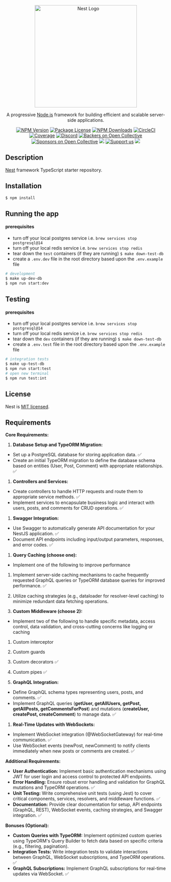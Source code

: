 <p align="center">
  <a href="http://nestjs.com/" target="blank"><img src="https://nestjs.com/img/logo_text.svg" width="320" alt="Nest Logo" /></a>
</p>

[circleci-image]: https://img.shields.io/circleci/build/github/nestjs/nest/master?token=abc123def456
[circleci-url]: https://circleci.com/gh/nestjs/nest

  <p align="center">A progressive <a href="http://nodejs.org" target="_blank">Node.js</a> framework for building efficient and scalable server-side applications.</p>
    <p align="center">
<a href="https://www.npmjs.com/~nestjscore" target="_blank"><img src="https://img.shields.io/npm/v/@nestjs/core.svg" alt="NPM Version" /></a>
<a href="https://www.npmjs.com/~nestjscore" target="_blank"><img src="https://img.shields.io/npm/l/@nestjs/core.svg" alt="Package License" /></a>
<a href="https://www.npmjs.com/~nestjscore" target="_blank"><img src="https://img.shields.io/npm/dm/@nestjs/common.svg" alt="NPM Downloads" /></a>
<a href="https://circleci.com/gh/nestjs/nest" target="_blank"><img src="https://img.shields.io/circleci/build/github/nestjs/nest/master" alt="CircleCI" /></a>
<a href="https://coveralls.io/github/nestjs/nest?branch=master" target="_blank"><img src="https://coveralls.io/repos/github/nestjs/nest/badge.svg?branch=master#9" alt="Coverage" /></a>
<a href="https://discord.gg/G7Qnnhy" target="_blank"><img src="https://img.shields.io/badge/discord-online-brightgreen.svg" alt="Discord"/></a>
<a href="https://opencollective.com/nest#backer" target="_blank"><img src="https://opencollective.com/nest/backers/badge.svg" alt="Backers on Open Collective" /></a>
<a href="https://opencollective.com/nest#sponsor" target="_blank"><img src="https://opencollective.com/nest/sponsors/badge.svg" alt="Sponsors on Open Collective" /></a>
  <a href="https://paypal.me/kamilmysliwiec" target="_blank"><img src="https://img.shields.io/badge/Donate-PayPal-ff3f59.svg"/></a>
    <a href="https://opencollective.com/nest#sponsor"  target="_blank"><img src="https://img.shields.io/badge/Support%20us-Open%20Collective-41B883.svg" alt="Support us"></a>
  <a href="https://twitter.com/nestframework" target="_blank"><img src="https://img.shields.io/twitter/follow/nestframework.svg?style=social&label=Follow"></a>
</p>
  <!--[![Backers on Open Collective](https://opencollective.com/nest/backers/badge.svg)](https://opencollective.com/nest#backer)
  [![Sponsors on Open Collective](https://opencollective.com/nest/sponsors/badge.svg)](https://opencollective.com/nest#sponsor)-->

## Description

[Nest](https://github.com/nestjs/nest) framework TypeScript starter repository.

## Installation

```bash
$ npm install
```

## Running the app
#### prerequisites 
- turn off your local postgres service i.e. `brew services stop postgresql@14`
- turn off your local redis service i.e. `brew services stop redis`
- tear down the `test` containers (if they are running) `$ make down-test-db`
- create a `.env.dev` file in the root directory based upon the `.env.example` file
 
```bash
# development
$ make up-dev-db
$ npm run start:dev
```


## Testing
#### prerequisites
- turn off your local postgres service i.e. `brew services stop postgresql@14`
- turn off your local redis service i.e. `brew services stop redis`
- tear down the `dev` containers (if they are running) `$ make down-test-db`
- create a `.env.test` file in the root directory based upon the `.env.example` file

```bash
# integration tests
$ make up-test-db
$ npm run start:test
# open new terminal
$ npm run test:int
```

## License

Nest is [MIT licensed](LICENSE).


## Requirements

**Core Requirements:**

1.  **Database Setup and TypeORM Migration:**
 
-   Set up a PostgreSQL database for storing application data. ✅
-   Create an initial TypeORM migration to define the database schema based on entities (User, Post, Comment) with appropriate relationships. ✅

1.  **Controllers and Services:**

-   Create controllers to handle HTTP requests and route them to appropriate service methods. ✅
-   Implement services to encapsulate business logic and interact with users, posts, and comments for CRUD operations. ✅

1.  **Swagger Integration:**

-   Use Swagger to automatically generate API documentation for your NestJS application. ✅
-   Document API endpoints including input/output parameters, responses, and error codes. ✅

1.  **Query Caching (choose one):**

-   Implement one of the following to improve performance

1.  Implement server-side caching mechanisms to cache frequently requested GraphQL queries or TypeORM database queries for improved performance. ✅
2.  Utilize caching strategies (e.g., dataloader for resolver-level caching) to minimize redundant data fetching operations.

2.  **Custom Middleware (choose 2):**

-   Implement two of the following to handle specific metadata, access control, data validation, and cross-cutting concerns like logging or caching

1.  Custom interceptor
2.  Custom guards 
3.  Custom decorators ✅
4.  Custom pipes ✅

4.  **GraphQL Integration:**

-   Define GraphQL schema types representing users, posts, and comments. ✅
-   Implement GraphQL queries (**getUser, getAllUsers, getPost, getAllPosts, getCommentsForPost**) and mutations (**createUser, createPost, createComment**) to manage data. ✅

1.  **Real-Time Updates with WebSockets:**

-   Implement WebSocket integration (@WebSocketGateway) for real-time communication. ✅
-   Use WebSocket events (newPost, newComment) to notify clients immediately when new posts or comments are created. ✅

**Additional Requirements:**

-   **User Authentication:** Implement basic authentication mechanisms using JWT for user login and access control to protected API endpoints.
-   **Error Handling:** Ensure robust error handling and validation for GraphQL mutations and TypeORM operations. ✅
-   **Unit Testing:** Write comprehensive unit tests (using Jest) to cover critical components, services, resolvers, and middleware functions. ✅
-   **Documentation:** Provide clear documentation for setup, API endpoints (GraphQL, REST), WebSocket events, caching strategies, and Swagger integration. ✅

**Bonuses (Optional):**

-   **Custom Queries with TypeORM:** Implement optimized custom queries using TypeORM's Query Builder to fetch data based on specific criteria (e.g., filtering, pagination).
-   **Integration Tests:** Write integration tests to validate interactions between GraphQL, WebSocket subscriptions, and TypeORM operations. ✅
-   **GraphQL Subscriptions:** Implement GraphQL subscriptions for real-time updates via WebSocket. ✅

